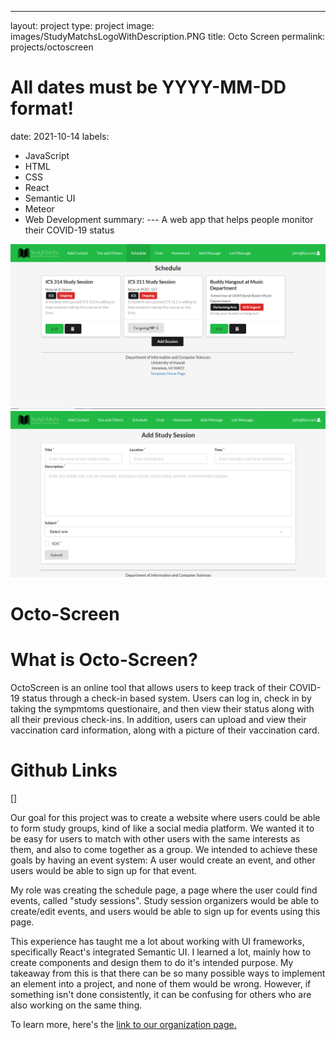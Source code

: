 ---
layout: project
type: project
image: images/StudyMatchsLogoWithDescription.PNG
title: Octo Screen
permalink: projects/octoscreen
# All dates must be YYYY-MM-DD format!
date: 2021-10-14
labels:
  - JavaScript
  - HTML
  - CSS
  - React
  - Semantic UI
  - Meteor
  - Web Development
summary: 
--- A web app that helps people monitor their COVID-19 status

<img class="ui image" src="../images/Schedule.PNG">
<img class="ui image" src="../images/ScheduleAdd.PNG">

<h1>Octo-Screen</h1>

<h1>What is Octo-Screen?</h1>

OctoScreen is an online tool that allows users to keep track of their COVID-19 status through a check-in based system. Users can log in, check in by taking the sympmtoms questionaire, and then view their status along with all their previous check-ins. In addition, users can upload and view their vaccination card information, along with a picture of their vaccination card.

<h1>Github Links</h1>

[]


Our goal for this project was to create a website where users could be able to form study groups, kind of like a social media platform. 
We wanted it to be easy for users to match with other users with the same interests as them, and also to come together as a group. We intended to achieve these goals by having an event system: A user would create an event, and other users would be able to sign up for that event. 

My role was creating the schedule page, a page where the user could find events, called "study sessions". Study session organizers would be able to create/edit events, and users would be able to sign up for events using this page.

This experience has taught me a lot about working with UI frameworks, specifically React's integrated Semantic UI. I learned a lot, mainly how to create components and design them to do it's intended purpose. My takeaway from this is that there can be so many possible ways to implement an element into a project, and none of them would be wrong. However, if something isn't done consistently, it can be confusing for others who are also working on the same thing.

To learn more, here's the [link to our organization page.](https://studymatchs.github.io/)
